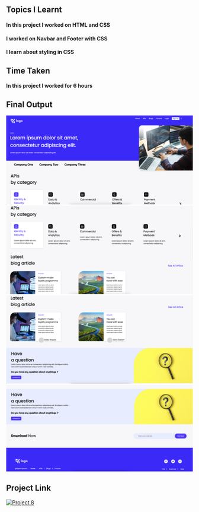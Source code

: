 ## Topics I Learnt 
#### In this project I worked on HTML and CSS
#### I worked on Navbar and Footer with CSS
#### I learn about styling in CSS
## Time Taken
#### In this project I worked for 6 hours
## Final Output
![ScreenShot](/project-8a.png)
![ScreenShot](/project-8b.png)
![ScreenShot](/project-8c.png)
![ScreenShot](/project-8d.png)
## Project Link
[![Project 8](https://img.shields.io/badge/Project%208-Netlify-brightgreen)]()